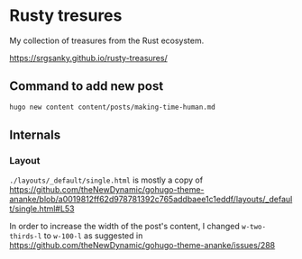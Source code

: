 # Rusty tresures

My collection of treasures from the Rust ecosystem.

<https://srgsanky.github.io/rusty-treasures/>


## Command to add new post

```bash
hugo new content content/posts/making-time-human.md
```

## Internals

### Layout

`./layouts/_default/single.html` is mostly a copy of
<https://github.com/theNewDynamic/gohugo-theme-ananke/blob/a0019812ff62d978781392c765addbaee1c1eddf/layouts/_default/single.html#L53>

In order to increase the width of the post's content, I changed `w-two-thirds-l` to `w-100-l` as suggested in
<https://github.com/theNewDynamic/gohugo-theme-ananke/issues/288>

